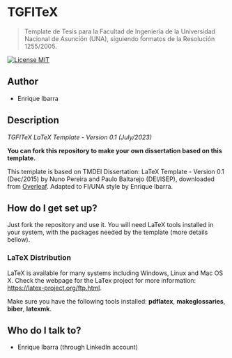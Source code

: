 TGFITeX
========================

> Template de Tesis para la Facultad de Ingeniería de la Universidad Nacional de Asunción (UNA), siguiendo formatos de la Resolución 1255/2005.

[![License MIT](http://img.shields.io/badge/license-MIT-brightgreen.svg)](license.md)

## Author
*   Enrique Ibarra

## Description
*TGFITeX LaTeX Template - Version 0.1 (July/2023)*

**You can fork this repository to make your own dissertation based on this template.**

This template is based on TMDEI Dissertation: LaTeX Template - Version 0.1 (Dec/2015) by Nuno Pereira and Paulo Baltarejo (DEI/ISEP), downloaded from [Overleaf](https://www.overleaf.com). Adapted to FI/UNA style by Enrique Ibarra.

## How do I get set up? ##

Just fork the repository and use it. You will need LaTeX tools installed in your system, with the packages needed by the template (more details bellow).

### LaTeX Distribution

LaTeX is available for many systems including Windows, Linux and Mac OS X. Check the webpage for the LaTex project for more information: <https://latex-project.org/ftp.html>.

Make sure you have the following tools installed: **pdflatex**, **makeglossaries**, **biber**, **latexmk**.

## Who do I talk to? ##

* Enrique Ibarra (through LinkedIn account)
